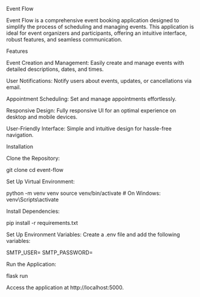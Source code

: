 Event Flow

Event Flow is a comprehensive event booking application designed to simplify the process of scheduling and managing events. This application is ideal for event organizers and participants, offering an intuitive interface, robust features, and seamless communication.

Features

Event Creation and Management: Easily create and manage events with detailed descriptions, dates, and times.

User Notifications: Notify users about events, updates, or cancellations via email.

Appointment Scheduling: Set and manage appointments effortlessly.

Responsive Design: Fully responsive UI for an optimal experience on desktop and mobile devices.

User-Friendly Interface: Simple and intuitive design for hassle-free navigation.

Installation

Clone the Repository:

git clone <repository-url>
cd event-flow

Set Up Virtual Environment:

python -m venv venv
source venv/bin/activate  # On Windows: venv\Scripts\activate

Install Dependencies:

pip install -r requirements.txt

Set Up Environment Variables:
Create a .env file and add the following variables:

SMTP_USER=<your-smtp-email>
SMTP_PASSWORD=<your-smtp-password>

Run the Application:

flask run

Access the application at http://localhost:5000.

